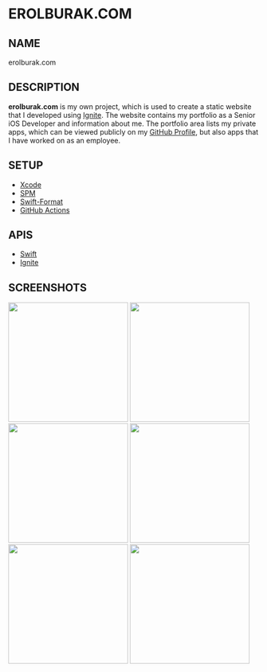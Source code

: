 # EROLBURAK.COM

## NAME
erolburak.com

## DESCRIPTION
**erolburak.com** is my own project, which is used to create a static website that I developed using [Ignite](https://github.com/twostraws/Ignite). The website contains my portfolio as a Senior iOS Developer and information about me. The portfolio area lists my private apps, which can be viewed publicly on my [GitHub Profile](https://github.com/erolburak), but also apps that I have worked on as an employee.

## SETUP
- [Xcode](https://developer.apple.com/xcode/)
- [SPM](https://github.com/swiftlang/swift-package-manager)
- [Swift-Format](https://github.com/swiftlang/swift-format)
- [GitHub Actions](https://docs.github.com/en/actions)

## APIS
- [Swift](https://github.com/swiftlang/swift)
- [Ignite](https://github.com/twostraws/Ignite)

## SCREENSHOTS
<img width="240" src="https://github.com/user-attachments/assets/6cffd282-b2cb-408b-8d9f-dc2c02e1413b#gh-light-mode-only">
<img width="240" src="https://github.com/user-attachments/assets/6bd266ab-969b-48dc-8c62-6588cd3628c5#gh-dark-mode-only">
<img width="240" src="https://github.com/user-attachments/assets/ab7d32b4-419d-40a6-bf86-9ac24266e3f3#gh-light-mode-only">
<img width="240" src="https://github.com/user-attachments/assets/4a0591aa-041d-4d72-b0b7-f633aaf84e0a#gh-dark-mode-only">
<img width="240" src="https://github.com/user-attachments/assets/af7ac30b-929a-40ab-a6dd-8da847811ae5#gh-light-mode-only">
<img width="240" src="https://github.com/user-attachments/assets/af4e617d-f4fc-45c8-b78d-83acba019a29#gh-dark-mode-only">

